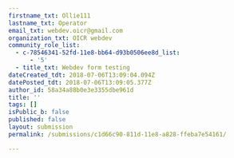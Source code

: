 ```yaml
---
firstname_txt: Ollie111
lastname_txt: Operator
email_txt: webdev.oicr@gmail.com
organization_txt: OICR webdev
community_role_list:
  - c-78546341-52fd-11e8-bb64-d93b0506ee8d_list:
      - '5'
  - title_txt: Webdev form testing
dateCreated_tdt: 2018-07-06T13:09:04.094Z
datePosted_tdt: 2018-07-06T13:09:05.377Z
author_id: 58a34a88b0e3e3355dbe961d
title: ''
tags: []
isPublic_b: false
published: false
layout: submission
permalink: /submissions/c1d66c90-811d-11e8-a828-ffeba7e54161/

---
```



